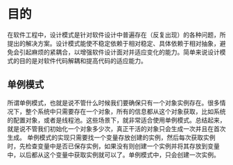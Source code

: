 # 目的
   在软件工程中，设计模式是针对软件设计中普遍存在（反复出现）的各种问题，所提出的解决方案。设计模式能使不稳定依赖于相对稳定、具体依赖于相对抽象，避免会引起麻烦的紧耦合，以增强软件设计面对并适应变化的能力。简单来说设计模式的目的是对软件代码解耦和提高代码的适应能力。

## 单例模式
   所谓单例模式，也就是说不管什么时候我们要确保只有一个对象实例存在。很多情况下，整个系统中只需要存在一个对象，所有的信息都从这个对象获取，比如系统的配置对象，或者是线程池。这些场景下，就非常适合使用单例模式。总结起来，就是说不管我们初始化一个对象多少次，真正干活的对象只会生成一次并且在首次生成。
   单例模式的实现只需要找一个变量存放创建的实例，然后每次获取实例时，先检查变量中是否已保存实例，如果没有则创建一个实例并将其存放到变量中，以后都从这个变量中获取实例就可以了。单例模式中，只会创建一次实例。


